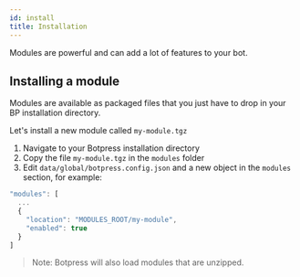 ```yaml
---
id: install
title: Installation
---
```


Modules are powerful and can add a lot of features to your bot.

## Installing a module

Modules are available as packaged files that you just have to drop in your BP installation directory.

Let's install a new module called `my-module.tgz`

1. Navigate to your Botpress installation directory
1. Copy the file `my-module.tgz` in the `modules` folder
1. Edit `data/global/botpress.config.json` and a new object in the `modules` section, for example:

```js
"modules": [
  ...
  {
    "location": "MODULES_ROOT/my-module",
    "enabled": true
  }
]
```

> Note: Botpress will also load modules that are unzipped.
